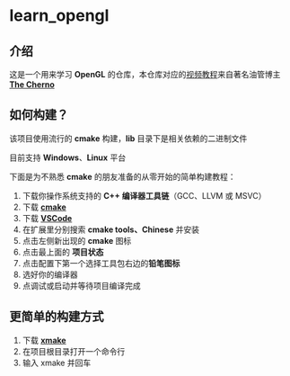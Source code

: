 # learn_opengl

## 介绍
这是一个用来学习 **OpenGL** 的仓库，本仓库对应的[视频教程](http://https://www.bilibili.com/video/BV1Ni4y1o7Au)来自著名油管博主 [**The Cherno**](http://https://www.youtube.com/@TheCherno)

## 如何构建？
该项目使用流行的 **cmake** 构建，**lib** 目录下是相关依赖的二进制文件

目前支持 **Windows**、**Linux** 平台

下面是为不熟悉 **cmake** 的朋友准备的从零开始的简单构建教程：

1. 下载你操作系统支持的 **C++ 编译器工具链**（GCC、LLVM 或 MSVC）
2. 下载 [**cmake**](http://https://cmake.org/download/)
3. 下载 [**VSCode**](http://https://code.visualstudio.com/download)
4. 在扩展里分别搜索 **cmake tools、Chinese** 并安装
5. 点击左侧新出现的 **cmake** 图标
6. 点击最上面的 **项目状态**
7. 点击配置下第一个选择工具包右边的**铅笔图标**
8. 选好你的编译器
9. 点调试或启动并等待项目编译完成

## 更简单的构建方式
1. 下载 [**xmake**](http://https://xmake.io/#/zh-cn/guide/installation)
2. 在项目根目录打开一个命令行
3. 输入 xmake 并回车

